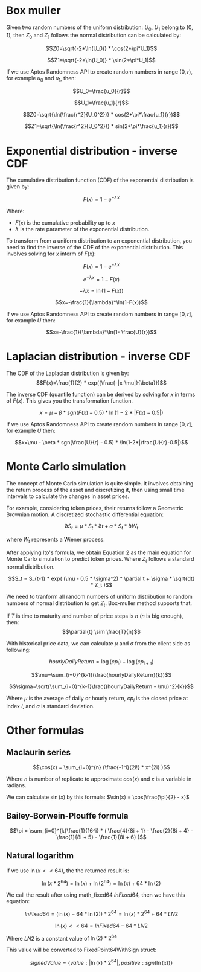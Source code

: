 # Box muller
Given two random numbers of the uniform distribution: $U_0$, $U_1$ belong to $(0,1)$, then $Z_0$ and $Z_1$ follows the normal distribution can be calculated by:

$$Z0=\sqrt{-2*\ln(U_0)} * \cos(2*\pi*U_1)$$

$$Z1=\sqrt{-2*\ln(U_0)} * \sin(2*\pi*U_1)$$

If we use Aptos Randomness API to create random numbers in range $(0,r)$, for example $u_0$ and $u_1$, then:

$$U_0=\frac{u_0}{r}$$

$$U_1=\frac{u_1}{r}$$

$$Z0=\sqrt{\ln(\frac{r^2}{U_0^2})} * cos(2*\pi*\frac{u_1}{r})$$

$$Z1=\sqrt{\ln(\frac{r^2}{U_0^2})} * sin(2*\pi*\frac{u_1}{r})$$

# Exponential distribution - inverse CDF
The cumulative distribution function (CDF) of the exponential distribution is given by:

$$F(x)=1-e^{-\lambda x}$$

Where:
- $F(x)$ is the cumulative probability up to $x$
- $\lambda$ is the rate parameter of the exponential distribution.


To transform from a uniform distribution to an exponential distribution, you need to find the inverse of the CDF of the exponential distribution. This involves solving for $x$ interm of $F(x)$:

$$F(x)=1-e^{-\lambda x}$$

$$e^{-\lambda x}= 1 - F(x)$$

$$-\lambda x=\ln(1-F(x))$$

$$x=-\frac{1}{\lambda}*\ln(1-F(x))$$

If we use Aptos Randomness API to create random numbers in range $[0,r]$, for example $U$ then:

$$x=-\frac{1}{\lambda}*\ln(1- \frac{U}{r})$$

 
# Laplacian distribution - inverse CDF
The CDF of the Laplacian distribution is given by:
$$F(x)=\frac{1}{2} * exp({\frac{-|x-\mu|}{\beta}})$$

The inverse CDF (quantile function) can be derived by solving for $x$ in terms of $F(x)$. This gives you the transformation function.

$$x=\mu - \beta * sgn(F(x) - 0.5) * \ln(1-2*|F(x)-0.5|)$$

If we use Aptos Randomness API to create random numbers in range $[0,r]$, for example $U$ then:

$$x=\mu - \beta * sgn(\frac{U}{r} - 0.5) * \ln(1-2*|\frac{U}{r}-0.5|)$$

# Monte Carlo simulation
The concept of Monte Carlo simulation is quite simple. It involves obtaining the return process of the asset and discretizing it, then using small time intervals to calculate the changes in asset prices.

For example, considering token prices, their returns follow a Geometric Brownian motion. A discretized stochastic differential equation:

$$\partial S_t = \mu * S_t * \partial t + \sigma * S_t * \partial W_t$$

where $W_t$ represents a Wiener process.

After applying Ito's formula, we obtain Equation 2 as the main equation for Monte Carlo simulation to predict token prices. Where $Z_t$ follows a standard normal distribution.

$$S_t = S_{t-1} * exp( (\mu - 0.5 * \sigma^2) * \partial t + \sigma * \sqrt{dt} * Z_t )$$

We need to tranform all random numbers of uniform distribution to random numbers of normal distribution to get $Z_t$. Box-muller method supports that.

If $T$ is time to maturity and number of price steps is $n$ ($n$ is big enough), then:
$$\partial{t} \sim \frac{T}{n}$$ 

With historical price data, we can calculate $\mu$ and $\sigma$ from the client side as following:

$$hourlyDailyReturn=\log(cp_i) - \log(cp_{i+1})$$

$$\mu=\sum_{i=0}^{k-1}(\frac{hourlyDailyReturn}{k})$$

$$\sigma=\sqrt{\sum_{i=0}^{k-1}\frac{(hourlyDailyReturn - \mu)^2}{k}}$$

Where $\mu$ is the average of daily or hourly return, $cp_i$ is the closed price at index $i$, and $\sigma$ is standard deviation.

# Other formulas
## Maclaurin series
$$\cos(x) = \sum_{i=0}^{n} (\frac{-1^i}{2i!} * x^{2i} )$$

Where $n$ is number of replicate to approximate $cos(x)$ and $x$ is a variable in radians.

We can calculate $\sin(x)$ by this formula: $\sin(x) = \cos(\frac{\pi}{2} - x)$

## Bailey-Borwein-Plouffe formula

$$\pi = \sum_{i=0}^{k}\frac{1}{16^i} * ( \frac{4}{8i + 1} - \frac{2}{8i + 4} - \frac{1}{8i + 5}  - \frac{1}{8i + 6} )$$


## Natural logarithm
If we use $\ln(x << 64)$, the the returned result is:

$$\ln(x * 2^{64})=\ln(x) + \ln(2^{64})=\ln(x) + 64*\ln(2)$$

We call the result after using math_fixed64 $lnFixed64$, then we have this equation:

$$lnFixed64= (\ln(x) - 64*\ln(2)) * 2^{64}= \ln(x) * 2^{64} + 64*LN2$$

$$\ln(x) << 64 = lnFixed64 - 64*LN2$$

Where $LN2$ is a constant value of $\ln(2) * 2^{64}$

This value will be converted to FixedPoint64WithSign struct:

$$signedValue=\{ value: |\ln(x) * 2^{64}|, positive: sgn(\ln(x)) \}$$

